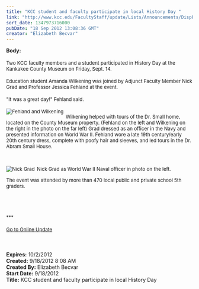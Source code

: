 ```yaml
---
title: "KCC student and faculty participate in local History Day "
link: "http://www.kcc.edu/FacultyStaff/update/Lists/Announcements/DispForm.aspx?ID=823"
sort_date: 1347973716000
pubDate: "18 Sep 2012 13:08:36 GMT"
creator: "Elizabeth Becvar"
---
```


<div><b>Body:</b> <div class="ExternalClass75125884723746708AE56C11D922E288">
<div> </div>
<div><font size="2">Two KCC faculty members and a student participated in History Day at the Kankakee County Museum on Friday, Sept. 14.</font></div>
<div><font size="2"></font> </div>
<div><font size="2">Education student Amanda Wilkening was joined by Adjunct Faculty Member Nick Grad and Professor Jessica Fehland at the event. </font></div>
<div><font size="2"></font> </div>
<div>
<div><font size="2">&quot;It was a great day!&quot; Fehland said.</font></div>
<div><br />
<div style="float:left;margin-right:6px"><font size="2"><img alt="Fehland and Wilkening" src="/FacultyStaff/update/PublishingImages/Fehland_and_Wilkening_update.jpg" /></font></div>
<p><font size="2">Wilkening helped with tours of the Dr. Small home, located on the County Museum property. (Fehland on the left and Wilkening on the right in the photo on the far left) Grad dressed as an officer in the Navy and presented information on World War II. Fehland wore a late 19th century/early 20th century dress, complete with poofy hair and sleeves, and led tours in the Dr. Abram Small House. </font></p>
<p><font size="2"></font> </p></div>
<div>
<div style="float:left;margin-right:6px"><font size="2"><img alt="Nick Grad" src="/FacultyStaff/update/PublishingImages/Nick_update.jpg" /></font></div>
<p><font size="2">Nick Grad as World War II Naval officer in photo on the left.</font></p></div>
<div><font size="2">The event was attended by more than 470 local public and private school 5th graders.</font></div>
<div><font size="2"></font> </div>
<div><font size="2"></font> </div>
<div><font size="2"></font> </div>
<div> </div>
<div><font size="2">***</font></div>
<div><font size="2"></font> </div>
<div><font size="2"><a href="/FacultyStaff/update/Pages/dailyupdate.aspx">Go to Online Update</a></font><font size="2"></font></div>
<div><font size="2"></font> </div>
<div><font size="2"></font> </div>
<div><font size="2"></font> </div></div></div>
<div></div></div>
<div><b>Expires:</b> 10/2/2012</div>
<div><b>Created:</b> 9/18/2012 8:08 AM</div>
<div><b>Created By:</b> Elizabeth Becvar</div>
<div><b>Start Date:</b> 9/18/2012</div>
<div><b>Title:</b> KCC student and faculty participate in local History Day </div>
